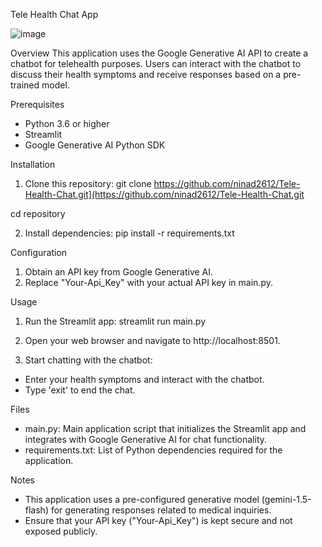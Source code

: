 Tele Health Chat App

![image](https://github.com/ninad2612/Tele-Health-Chat/assets/167805209/76e901b6-b777-4280-9af7-8d2fc1b4f22c)

Overview
This application uses the Google Generative AI API to create a chatbot for telehealth purposes. Users can interact with the chatbot to discuss their health symptoms and receive responses based on a pre-trained model.

Prerequisites
- Python 3.6 or higher
- Streamlit
- Google Generative AI Python SDK

Installation
1. Clone this repository:
git clone https://github.com/ninad2612/Tele-Health-Chat.git](https://github.com/ninad2612/Tele-Health-Chat.git

  cd repository

2. Install dependencies:
pip install -r requirements.txt

Configuration
1. Obtain an API key from Google Generative AI.
2. Replace "Your-Api_Key" with your actual API key in main.py.

Usage
1. Run the Streamlit app:
streamlit run main.py

2. Open your web browser and navigate to http://localhost:8501.

3. Start chatting with the chatbot:
- Enter your health symptoms and interact with the chatbot.
- Type 'exit' to end the chat.

Files
- main.py: Main application script that initializes the Streamlit app and integrates with Google Generative AI for chat functionality.
- requirements.txt: List of Python dependencies required for the application.

Notes
- This application uses a pre-configured generative model (gemini-1.5-flash) for generating responses related to medical inquiries.
- Ensure that your API key ("Your-Api_Key") is kept secure and not exposed publicly.
